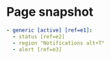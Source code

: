 # Page snapshot

```yaml
- generic [active] [ref=e1]:
  - status [ref=e2]
  - region "Notifications alt+T"
  - alert [ref=e3]
```
